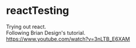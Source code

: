 # reactTesting

 Trying out react.<br />
 Following Brian Design's tutorial.  <br />
 https://www.youtube.com/watch?v=3nLTB_E6XAM
